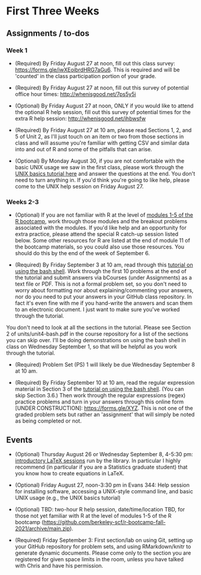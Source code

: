 # First Three Weeks 

## Assignments / to-dos

### Week 1

- (Required) By Friday August 27 at noon, fill out this class survey: https://forms.gle/iwXEoibrdHRG7aGu6. This is required and will be 'counted' in the class participation portion of your grade.

- (Required) By Friday August 27 at noon, fill out this survey of potential office hour times: http://whenisgood.net/7ps5y5i

- (Optional) By Friday August 27 at noon, ONLY if you would like to attend the optional R help session, fill out this survey of potential times for the extra R help session: http://whenisgood.net/ihbwsfw

- (Required) By Friday August 27 at 10 am, please read Sections 1, 2, and 5 of Unit 2, as I'll just touch on an item or two from those sections in class and will assume you're familiar with getting CSV and similar data into and out of R and some of the pitfalls that can arise. 

- (Optional) By Monday August 30, if you are not comfortable with the basic UNIX usage we saw in the first class, please work through the [UNIX basics tutorial here](https://github.com/berkeley-scf/tutorial-unix-basics/archive/master.zip) and answer the questions at the end. You don't need to turn anything in. If you'd think you're going to like help, please come to the UNIX help session on Friday August 27.

### Weeks 2-3

- (Optional) If you are not familiar with R at the level of [modules
1-5 of the R bootcamp](https://github.com/berkeley-scf/r-bootcamp-fall-2021/archive/main.zip),
work through those modules and the breakout problems associated with
the modules. If you'd like help and an opportunity for extra practice,
please attend the special R catch-up session listed below. Some other
resources for R are listed at the end of module 11 of the bootcamp
materials, so you could also use those resources. You should do this by the end of the week of September 6.

- (Required) By Friday September 3 at 10 am, read through this [tutorial on using the bash shell](https://github.com/berkeley-scf/tutorial-using-bash/archive/master.zip). Work through the first 10 problems at the end of the tutorial and submit answers via bCourses (under Assignments) as a text file or PDF. This is not a formal problem set, so you don't need to worry about formatting nor about explaining/commenting your answers, nor do you need to put your answers in your GitHub class repository. In fact it's even fine with me if you hand-write the answers and scan them to an electronic document. I just want to make sure you've worked through the tutorial. 

You don't need to look at all the sections in the tutorial. Please see Section 2 of units/unit4-bash.pdf in the course repository for a list of the sections you can skip over. I'll be doing demonstrations on using the bash shell in class on Wednesday September 1, so that will be helpful as you work through the tutorial. 

- (Required) Problem Set (PS) 1 will likely be due Wednesday September 8 at 10 am.

- (Required) By Friday September 10 at 10 am, read the regular expression material in Section 3 of the [tutorial on using the bash shell](https://github.com/berkeley-scf/tutorial-using-bash/archive/master.zip). (You can skip Section 3.6.) Then work through the regular expressions (regex) practice problems and turn in your answers through this online form [UNDER CONSTRUCTION]: https://forms.gle/XYZ. This is not one of the graded problem sets but rather an 'assignment' that will simply be noted as being completed or not.


## Events

- (Optional) Thursday August 26 or Wednesday September 8, 4-5:30 pm: [introductory LaTeX sessions](https://berkeley.libcal.com/calendar/workshops) run by the library. In particular I highly recommend (in particular if you are a Statistics graduate student) that you know how to create equations in LaTeX.

- (Optional) Friday August 27, noon-3:30 pm in Evans 344: Help session for installing software, accessing a UNIX-style command line, and basic UNIX usage (e.g., the UNIX basics tutorial)

- (Optional) TBD: two-hour R help session, date/time/location TBD, for those not yet familiar with R at the level of modules 1-5 of the R bootcamp (https://github.com/berkeley-scf/r-bootcamp-fall-2021/archive/main.zip).

- (Required) Friday September 3: First section/lab on using Git, setting up your GitHub repository for problem sets, and using RMarkdown/knitr to generate dynamic documents. Please come only to the section you are registered for given space limits in the room, unless you have talked with Chris and have his permission. 



